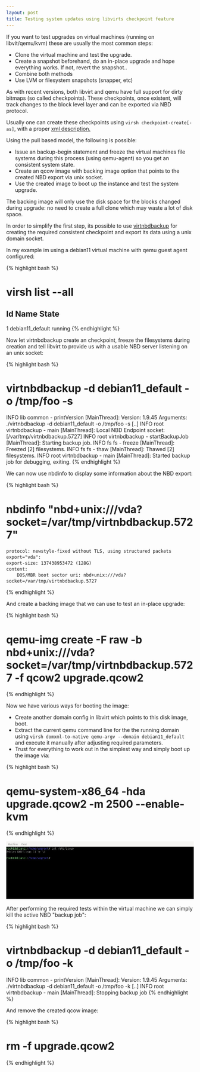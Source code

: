 ```yaml
---
layout: post
title: Testing system updates using libvirts checkpoint feature
---
```


If you want to test upgrades on virtual machines (running on libvit/qemu/kvm)
these are usually the most common steps:

 * Clone the virtual machine and test the upgrade.
 * Create a snapshot beforehand, do an in-place upgrade and hope everything
   works. If not, revert the snapshot..
 * Combine both methods
 * Use LVM or filesystem snapshots (snapper, etc)

As with recent versions, both libvirt and qemu have full support for dirty
bitmaps (so called checkpoints). These checkpoints, once existent, will track
changes to the block level layer and can be exported via NBD protocol.

Usually one can create these checkpoints using `virsh checkpoint-create[-as]`,
with a proper [xml description.](https://libvirt.org/formatbackup.html)

Using the pull based model, the following is possible:

 * Issue an backup-begin statement and freeze the virtual machines file
   systems during this process (using qemu-agent) so you get an consistent
   system state.
 * Create an qcow image with backing image option that points to the created
   NBD export via unix socket. 
 * Use the created image to boot up the instance and test the system upgrade.

The backing image will only use the disk space for the blocks changed during
upgrade: no need to create a full clone which may waste a lot of disk space.

In order to simplify the first step, its possible to use
[virtnbdbackup](https://github.com/abbbi/virtnbdbackup) for creating the
required consistent checkpoint and export its data using a unix domain socket.

In my example im using a debian11 virtual machine with qemu guest agent
configured:

{% highlight bash %}
# virsh list --all
 Id Name State 
 ------------------------------------------ 
 1 debian11_default running
{% endhighlight %}

Now let virtnbdbackup create an checkpoint, freeze the filesystems during
creation and tell libvirt to provide us with a usable NBD server listening on
an unix socket:

{% highlight bash %}
# virtnbdbackup -d debian11_default -o /tmp/foo -s
INFO lib common - printVersion [MainThread]: Version: 1.9.45 Arguments: ./virtnbdbackup -d debian11_default -o /tmp/foo -s
[..] 
INFO root virtnbdbackup - main [MainThread]: Local NBD Endpoint socket: [/var/tmp/virtnbdbackup.5727] 
INFO root virtnbdbackup - startBackupJob [MainThread]: Starting backup job.
INFO fs fs - freeze [MainThread]: Freezed [2] filesystems. 
INFO fs fs - thaw [MainThread]: Thawed [2] filesystems. 
INFO root virtnbdbackup - main [MainThread]: Started backup job for debugging, exiting.
{% endhighlight %}

We can now use nbdinfo to display some information about the NBD export:

{% highlight bash %}
# nbdinfo "nbd+unix:///vda?socket=/var/tmp/virtnbdbackup.5727" 
    protocol: newstyle-fixed without TLS, using structured packets 
    export="vda": 
    export-size: 137438953472 (128G) 
    content: 
        DOS/MBR boot sector uri: nbd+unix:///vda?socket=/var/tmp/virtnbdbackup.5727
{% endhighlight %}

And create a backing image that we can use to test an in-place upgrade:

{% highlight bash %}
# qemu-img create -F raw -b nbd+unix:///vda?socket=/var/tmp/virtnbdbackup.5727 -f qcow2 upgrade.qcow2
{% endhighlight %}

Now we have various ways for booting the image:

 * Create another domain config in libvirt which points to this disk image,
   boot.
 * Extract the current qemu command line for the the running domain using
   `virsh domxml-to-native qemu-argv --domain debian11_default` and execute it
   manually after adjusting required parameters. 
 * Trust for everything to work out in the simplest way and simply boot up the
   image via:

{% highlight bash %}
# qemu-system-x86_64 -hda upgrade.qcow2 -m 2500 --enable-kvm
{% endhighlight %}

![image](https://raw.githubusercontent.com/abbbi/abbbi.github.io/master/images/upgrade.jpg)

After performing the required tests within the virtual machine we can simply
kill the active NBD "backup job":

{% highlight bash %}
# virtnbdbackup -d debian11_default -o /tmp/foo -k
INFO lib common - printVersion [MainThread]: Version: 1.9.45 Arguments: ./virtnbdbackup -d debian11_default -o /tmp/foo -k 
[..]
INFO root virtnbdbackup - main [MainThread]: Stopping backup job
{% endhighlight %}

And remove the created qcow image:

{% highlight bash %}
# rm -f upgrade.qcow2
{% endhighlight %}
